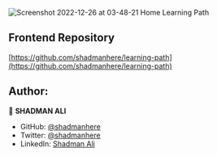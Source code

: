 ![Screenshot 2022-12-26 at 03-48-21 Home Learning Path](https://user-images.githubusercontent.com/17983225/209483642-c0c12244-ba26-4d80-89c2-b0653da4a57d.png)

## Frontend Repository
[https://github.com/shadmanhere/learning-path](https://github.com/shadmanhere/learning-path)

## Author:

👤 **SHADMAN ALI**

- GitHub: [@shadmanhere](https://github.com/shadmanhere)
- Twitter: [@shadmanhere](https://twitter.com/shadmanhere)
- LinkedIn: [Shadman Ali](https://www.linkedin.com/in/shadmanhere/)
